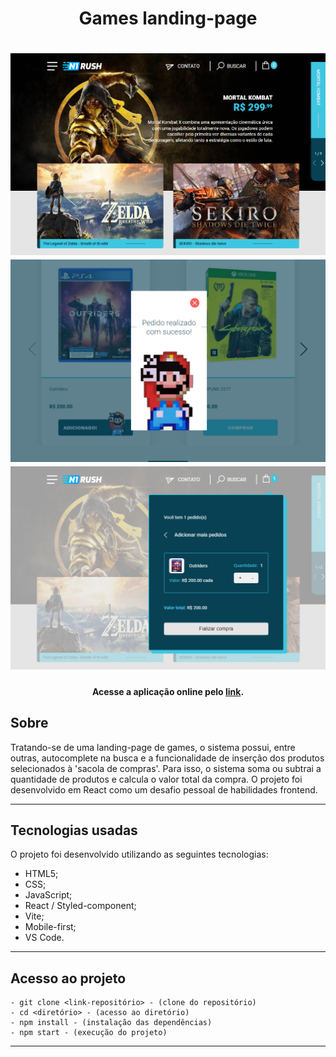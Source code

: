<h1 align="center">Games landing-page</h1>

<h1 align="center">
<img width="800" src="public/assets/presentation/img1.png"/>
<img width="800" src="public/assets/presentation/img2.png"/>
<img width="800" src="public/assets/presentation/img3.png"/>
</h1>

<h4 align="center">
    Acesse a aplicação online pelo 
    <a href="https://landing-page-henna-two.vercel.app/">link</a>.
<h4>

##  Sobre

Tratando-se de uma landing-page de games, o sistema possui, entre outras, autocomplete na busca e a funcionalidade de inserção dos produtos selecionados à 'sacola de compras'. Para isso, o sistema soma ou subtrai a quantidade de produtos e calcula o valor total da compra.
O projeto foi desenvolvido em React como um desafio pessoal de habilidades frontend.

---

## Tecnologias usadas

O projeto foi desenvolvido utilizando as seguintes tecnologias:

- HTML5;
- CSS;
- JavaScript;
- React / Styled-component;
- Vite;
- Mobile-first;
- VS Code.

---

## Acesso ao projeto
    - git clone <link-repositório> - (clone do repositório)
    - cd <diretório> - (acesso ao diretório)
    - npm install - (instalação das dependências)
    - npm start - (execução do projeto)
   
---





